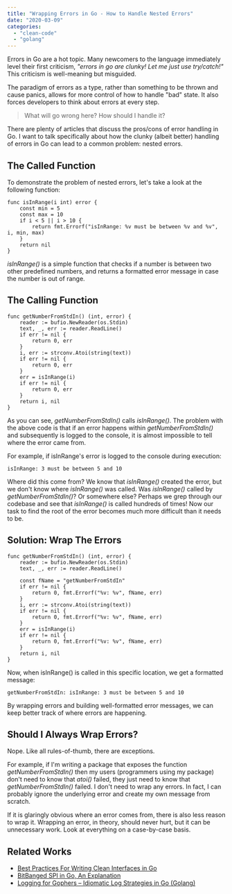 ```yaml
---
title: "Wrapping Errors in Go - How to Handle Nested Errors"
date: "2020-03-09"
categories: 
  - "clean-code"
  - "golang"
---
```


Errors in Go are a hot topic. Many newcomers to the language immediately level their first criticism, _"errors in go are clunky! Let me just use try/catch!"_ This criticism is well-meaning but misguided.

The paradigm of errors as a type, rather than something to be thrown and cause panics, allows for more control of how to handle "bad" state. It also forces developers to think about errors at every step.

> What will go wrong here? How should I handle it?

There are plenty of articles that discuss the pros/cons of error handling in Go. I want to talk specifically about how the clunky (albeit better) handling of errors in Go can lead to a common problem: nested errors.

## The Called Function

To demonstrate the problem of nested errors, let's take a look at the following function:

```
func isInRange(i int) error {
	const min = 5
	const max = 10
	if i < 5 || i > 10 {
		return fmt.Errorf("isInRange: %v must be between %v and %v", i, min, max)
	}
	return nil
}
```

_isInRange()_ is a simple function that checks if a number is between two other predefined numbers, and returns a formatted error message in case the number is out of range.

## The Calling Function

```
func getNumberFromStdIn() (int, error) {
	reader := bufio.NewReader(os.Stdin)
	text, _, err := reader.ReadLine()
	if err != nil {
		return 0, err
	}
	i, err := strconv.Atoi(string(text))
	if err != nil {
		return 0, err
	}
	err = isInRange(i)
	if err != nil {
		return 0, err
	}
	return i, nil
}
```

As you can see, _getNumberFromStdIn()_ calls _isInRange()_. The problem with the above code is that if an error happens within _getNumberFromStdIn()_ and subsequently is logged to the console, it is almost impossible to tell where the error came from.

For example, if isInRange's error is logged to the console during execution:

```
isInRange: 3 must be between 5 and 10
```

Where did this come from? We know that _isInRange()_ created the error, but we don't know where _isInRange()_ was called. Was _isInRange()_ called by _getNumberFromStdIn()_? Or somewhere else? Perhaps we grep through our codebase and see that _isInRange()_ is called hundreds of times! Now our task to find the root of the error becomes much more difficult than it needs to be.

## Solution: Wrap The Errors

```
func getNumberFromStdIn() (int, error) {
	reader := bufio.NewReader(os.Stdin)
	text, _, err := reader.ReadLine()

	const fName = "getNumberFromStdIn"
	if err != nil {
		return 0, fmt.Errorf("%v: %v", fName, err)
	}
	i, err := strconv.Atoi(string(text))
	if err != nil {
		return 0, fmt.Errorf("%v: %v", fName, err)
	}
	err = isInRange(i)
	if err != nil {
		return 0, fmt.Errorf("%v: %v", fName, err)
	}
	return i, nil
}
```

Now, when isInRange() is called in this specific location, we get a formatted message:

```
getNumberFromStdIn: isInRange: 3 must be between 5 and 10
```

By wrapping errors and building well-formatted error messages, we can keep better track of where errors are happening.

## Should I Always Wrap Errors?

Nope. Like all rules-of-thumb, there are exceptions.

For example, if I'm writing a package that exposes the function _getNumberFromStdIn()_ then my users (programmers using my package) don't need to know that _atoi()_ failed, they just need to know that _getNumberFromStdIn()_ failed. I don't need to wrap any errors. In fact, I can probably ignore the underlying error and create my own message from scratch.

If it is glaringly obvious where an error comes from, there is also less reason to wrap it. Wrapping an error, in theory, should never hurt, but it can be unnecessary work. Look at everything on a case-by-case basis.

## Related Works

- [Best Practices For Writing Clean Interfaces in Go](https://qvault.io/2020/03/15/best-practices-for-writing-clean-interfaces-in-go/)
- [BitBanged SPI in Go, An Explanation](https://qvault.io/2020/01/09/bitbanged-spi-in-go-an-explanation/)
- [Logging for Gophers – Idiomatic Log Strategies in Go (Golang)](https://qvault.io/2020/01/07/logging-for-gophers-idiomatic-log-strategies-in-go-golang/)
